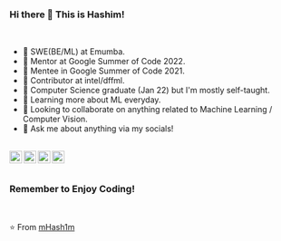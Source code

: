 ### Hi there 👋 This is Hashim!


<br />

- 💼 SWE(BE/ML) at Emumba.
- 🔭 Mentor at Google Summer of Code 2022.
- 🔭 Mentee in Google Summer of Code 2021.
- 🔭 Contributor at intel/dffml.
- 💼 Computer Science graduate (Jan 22) but I'm mostly self-taught.
- 🌱 Learning more about ML everyday.
- 👯 Looking to collaborate on anything related to Machine Learning / Computer Vision.
- 💬 Ask me about anything via my socials!

<br />

<a href="https://www.linkedin.com/in/hashim-chaudry-770203191/">
  <img align="left" alt="Hashim's LinkdeIn" width="22px" src="https://cdn.jsdelivr.net/npm/simple-icons@v3/icons/linkedin.svg" />
</a>
<a href="mailto:hashimchaudry23@gmail.com">
  <img align="left" alt="GMail" width="22px" src="https://cdn.jsdelivr.net/npm/simple-icons@3.5.0/icons/gmail.svg" />
</a>
<a href="https://twitter.com/Hashim__AI">
  <img align="left" alt="Hashim's Twitter" width="22px" src="https://cdn.jsdelivr.net/npm/simple-icons@v3/icons/twitter.svg" />
</a>
<a href="https://www.kaggle.com/hashimchaudry">
  <img align="left" alt="Kaggle" width="22px" src="https://cdn.jsdelivr.net/npm/simple-icons@3.1.0/icons/kaggle.svg" />
</a>

<br />
<br />

### Remember to Enjoy Coding!

<br />

⭐️ From [mHash1m](https://github.com/mHash1m)
